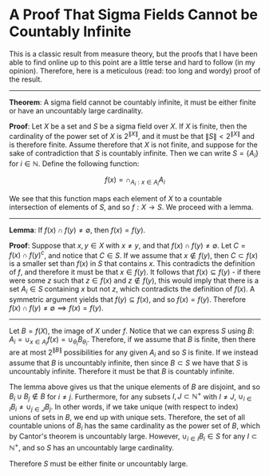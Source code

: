 # A Proof That Sigma Fields Cannot be Countably Infinite

This is a classic result from measure theory, but the proofs that I have been able to find online up to this point are a little terse and hard to follow (in my opinion).  Therefore, here is a meticulous (read: too long and wordy) proof of the result.

---

**Theorem**: A sigma field cannot be countably infinite, it must be either finite or have an uncountably large cardinality.

**Proof**: Let $X$ be a set and $S$ be a sigma field over $X$.  If $X$ is finite, then the cardinality of the power set of $X$ is $2^{\|X\|}$, and it must be that $\|S\| < 2^{\|X\|}$ and is therefore finite.  Assume therefore that $X$ is not finite, and suppose for the sake of contradiction that $S$ is countably infinite.  Then we can write $S = \{A_i\}$ for $i \in \mathbb{N}$.  Define the following function:

$$
    f(x) = \cap_{A_i: x \in A_i} A_i
$$

We see that this function maps each element of $X$ to a countable intersection of elements of $S$, and so $f:X \rightarrow S$.  We proceed with a lemma.

---

**Lemma**: If $f(x) \cap f(y) \neq \emptyset$, then $f(x) = f(y)$.


**Proof**: Suppose that $x, y \in X$ with $x \neq y$, and that $f(x) \cap f(y) \neq \emptyset$.  Let $C = f(x) \cap f(y)^c$, and notice that $C \in S$.  If we assume that $x \notin f(y)$, then $C \subset f(x)$ is a smaller set than $f(x)$ in $S$ that contains $x$.  This contradicts the definition of $f$, and therefore it must be that $x \in f(y)$.  It follows that $f(x) \subseteq f(y)$ - if there were some $z$ such that $z \in f(x)$ and $z \notin f(y)$, this would imply that there is a set $A_i \in S$ containing $x$ but not $z$, which contradicts the definition of $f(x)$.  A symmetric argument yields that $f(y) \subseteq f(x)$, and so $f(x) = f(y)$.  Therefore $f(x) \cap f(y) \neq \emptyset \implies f(x) = f(y)$.

---

Let $B = f(X)$, the image of $X$ under $f$.  Notice that we can express $S$ using $B$: $A_i = \cup_{x \in A_i} f(x) = \cup_{\theta_i} B_{\theta_i}$.  Therefore, if we assume that $B$ is finite, then there are at most $2^{\|B\|}$ possibilities for any given $A_i$ and so $S$ is finite.  If we instead assume that $B$ is uncountably infinite, then since $B \subset S$ we have that $S$ is uncountably infinite.  Therefore it must be that $B$ is countably infinite.

The lemma above gives us that the unique elements of $B$ are disjoint, and so $B_i \cup B_j \notin B$ for $i \neq j$.  Furthermore, for any subsets $I,J \subset \mathbb{N}^+$ with $I \neq J$, $\cup_{i \in I} B_i \neq \cup_{j \in J} B_j$.  In other words, if we take unique (with respect to index) unions of sets in $B$, we end up with unique sets.  Therefore, the set of all countable unions of $B_i$ has the same cardinality as the power set of $B$, which by Cantor's theorem is uncountably large.  However, $\cup_{i \in I} B_i \in S$ for any $I \subset \mathbb{N}^+$, and so $S$ has an uncountably large cardinality.

Therefore $S$ must be either finite or uncountably large.




